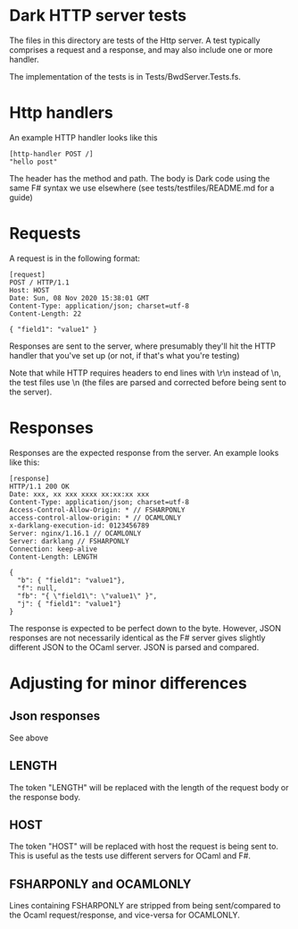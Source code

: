 # Dark HTTP server tests

The files in this directory are tests of the Http server. A test typically
comprises a request and a response, and may also include one or more handler.

The implementation of the tests is in Tests/BwdServer.Tests.fs.

# Http handlers

An example HTTP handler looks like this

```
[http-handler POST /]
"hello post"
```

The header has the method and path. The body is Dark code using the same F#
syntax we use elsewhere (see tests/testfiles/README.md for a guide)

# Requests

A request is in the following format:

```
[request]
POST / HTTP/1.1
Host: HOST
Date: Sun, 08 Nov 2020 15:38:01 GMT
Content-Type: application/json; charset=utf-8
Content-Length: 22

{ "field1": "value1" }
```

Responses are sent to the server, where presumably they'll hit the HTTP handler
that you've set up (or not, if that's what you're testing)

Note that while HTTP requires headers to end lines with \r\n instead of \n, the
test files use \n (the files are parsed and corrected before being sent to the
server).

# Responses

Responses are the expected response from the server. An example looks like this:

```
[response]
HTTP/1.1 200 OK
Date: xxx, xx xxx xxxx xx:xx:xx xxx
Content-Type: application/json; charset=utf-8
Access-Control-Allow-Origin: * // FSHARPONLY
access-control-allow-origin: * // OCAMLONLY
x-darklang-execution-id: 0123456789
Server: nginx/1.16.1 // OCAMLONLY
Server: darklang // FSHARPONLY
Connection: keep-alive
Content-Length: LENGTH

{
  "b": { "field1": "value1"},
  "f": null,
  "fb": "{ \"field1\": \"value1\" }",
  "j": { "field1": "value1"}
}
```

The response is expected to be perfect down to the byte. However, JSON
responses are not necessarily identical as the F# server gives slightly
different JSON to the OCaml server. JSON is parsed and compared.

# Adjusting for minor differences

## Json responses

See above

## LENGTH

The token "LENGTH" will be replaced with the length of the request body or the response body.

## HOST

The token "HOST" will be replaced with host the request is being sent to. This
is useful as the tests use different servers for OCaml and F#.

## FSHARPONLY and OCAMLONLY

Lines containing FSHARPONLY are stripped from being sent/compared to the Ocaml request/response, and vice-versa for OCAMLONLY.
